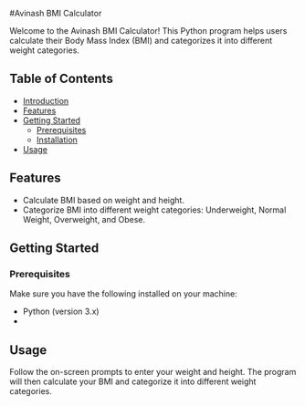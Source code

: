 #Avinash BMI Calculator

Welcome to the Avinash BMI Calculator! This Python program helps users calculate their Body Mass Index (BMI) and categorizes it into different weight categories.

## Table of Contents
- [Introduction](#swapneel-bmi-calculator)
- [Features](#features)
- [Getting Started](#getting-started)
  - [Prerequisites](#prerequisites)
  - [Installation](#installation)
- [Usage](#usage)

## Features
- Calculate BMI based on weight and height.
- Categorize BMI into different weight categories: Underweight, Normal Weight, Overweight, and Obese.

## Getting Started

### Prerequisites
Make sure you have the following installed on your machine:
- Python (version 3.x)
- 
## Usage
Follow the on-screen prompts to enter your weight and height. The program will then calculate your BMI and categorize it into different weight categories.
